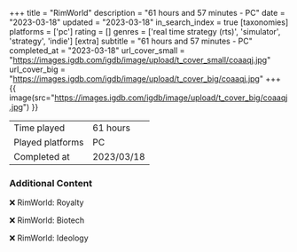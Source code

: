 +++
title = "RimWorld"
description = "61 hours and 57 minutes - PC"
date = "2023-03-18"
updated = "2023-03-18"
in_search_index = true
[taxonomies]
platforms = ['pc']
rating = []
genres = ['real time strategy (rts)', 'simulator', 'strategy', 'indie']
[extra]
subtitle = "61 hours and 57 minutes - PC"
completed_at = "2023-03-18"
url_cover_small = "https://images.igdb.com/igdb/image/upload/t_cover_small/coaaqj.jpg"
url_cover_big = "https://images.igdb.com/igdb/image/upload/t_cover_big/coaaqj.jpg"
+++
{{ image(src="https://images.igdb.com/igdb/image/upload/t_cover_big/coaaqj.jpg") }}

|              |            |
| ------------ | ---------- |
| Time played  | 61 hours |
| Played platforms    | PC |
| Completed at | 2023/03/18 |



### Additional Content


❌ RimWorld: Royalty

❌ RimWorld: Biotech

❌ RimWorld: Ideology
